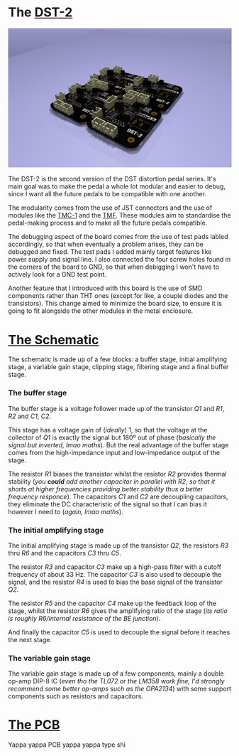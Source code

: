 # The [DST-2](https://github.com/TudorSupica/DST-2/)
![isometric](https://github.com/TudorSupica/DST-2/blob/main/PCB/3D/3D_iso.JPG)

   The DST-2 is the second version of the DST distortion pedal series. It's main goal was to make the pedal a whole lot modular and easier to debug, since I want all the future pedals to be compatible with one another. 
  
  The modularity comes from the use of JST connectors and the use of modules like the [TMC-1](https://github.com/TudorSupica/TMC-1) and the [TMF](https://github.com/TudorSupica/TMF). These modules aim to standardise the pedal-making process and to make all the future pedals compatible.

  The debugging aspect of the board comes from the use of test pads labled accordingly, so that when eventually a problem arises, they can be debugged and fixed. The test pads I added mainly target features like power supply and signal line. I also connected the four screw holes found in the corners of the board to GND, so that when debigging I won't have to actively look for a GND test point.

  Another feature that I introduced with this board is the use of SMD components rather than THT ones (except for like, a couple diodes and the transistors). This change aimed to minimize the board size, to ensure it is going to fit alongside the other modules in the metal enclosure.

  # [The Schematic](https://github.com/TudorSupica/DST-2/blob/main/Schematic/)
   The schematic is made up of a few blocks: a buffer stage, initial amplifying stage, a variable gain stage, clipping stage, filtering stage and a final buffer stage. 

   ### The buffer stage 
   The buffer stage is a voltage follower made up of the transistor *Q1* and *R1*, *R2* and *C1*, *C2*.
   
   This stage has a voltage gain of (*ideally*) 1, so that the voltage at the collector of *Q1* is exactly the signal but 180º out of phase (*basically the signal but inverted, lmao maths*). But the real advantage of the buffer stage comes from the high-impedance input and low-impedance output of the stage. 
  
   The resistor *R1* biases the transistor whilst the resistor *R2* provides thermal stability (*you **could** add another capacitor in parallel with R2, so that it shorts at higher frequencies providing better stability thus a better frequency responce*). The capacitors *C1* and *C2* are decoupling capacitors, they eliminate the DC characteristic of the signal so that I can bias it however I need to (*again, lmao maths*).

   ### The initial amplifying stage
   The initial amplifying stage is made up of the transistor *Q2*, the resistors *R3* thru *R6* and the capacitors *C3* thru *C5*.

   The resistor *R3* and capacitor *C3* make up a high-pass filter with a cutoff frequency of about 33 Hz. The capacitor *C3* is also used to decouple the signal, and the resistor *R4* is used to bias the base signal of the transistor *Q2*.

   The resistor *R5* and the capacitor *C4* make up the feedback loop of the stage, whilst the resistor *R6* gives the amplifying ratio of the stage (*its ratio is roughly R6/internal resistance of the BE junction*).

   And finally the capacitor *C5* is used to decouple the signal before it reaches the next stage.

   ### The variable gain stage
   The variable gain stage is made up of a few components, mainly a double op-amp DIP-8 IC (*even tho the TL072 or the LM358 work fine, I'd strongly recommend some better op-amps such as the OPA2134*) with some support components such as resistors and capacitors.
  
   # [The PCB](https://github.com/TudorSupica/DST-2/blob/main/PCB/)
  Yappa yappa PCB yappa yappa type shi
